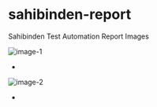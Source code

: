 # sahibinden-report

Sahibinden Test Automation Report Images

![image-1](https://drive.google.com/uc?export=view&id=1h0L2VdDpPfoErkT7FT0Z7uOFtrJOKDQH)

- 

![image-2](https://drive.google.com/uc?export=view&id=1Yfi71Q2LZzOTqDzsh3YsczQ39iEliDzL)

- 
